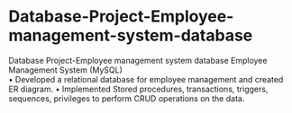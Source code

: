 # Database-Project-Employee-management-system-database
Database Project-Employee management system database
Employee Management System (MySQL)                               	                                                                        
•	Developed a relational database for employee management and created ER diagram. 
•	Implemented Stored procedures, transactions, triggers, sequences, privileges to perform CRUD operations on the data.
